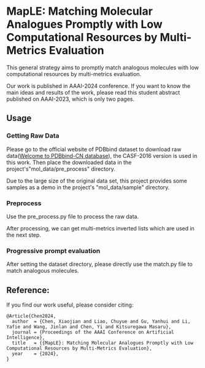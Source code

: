 # MapLE: Matching Molecular Analogues Promptly with Low Computational Resources by Multi-Metrics Evaluation
This general strategy aims to promptly match analogous molecules with low computational resources by multi-metrics evaluation.

Our work is published in AAAI-2024 conference. If you want to know the main ideas and results of the work, please read this student abstract published on AAAI-2023, which is only two pages.

## Usage
### Getting Raw Data
Please go to the official website of PDBbind dataset to download raw data([Welcome to PDBbind-CN database](http://pdbbind.org.cn/casf.php)), the CASF-2016 version is used in this work. Then place the downloaded data in the project's"mol_data/pre_process" directory. 

Due to the large size of the original data set, this project provides some samples as a demo in the project's "mol_data/sample" directory.

### Preprocess
Use the pre_process.py file to process the raw data.

After processing, we can get multi-metrics inverted lists which are used in the next step.

### Progressive prompt evaluation
After setting the dataset directory, please directly use the match.py file to match analogous molecules.


## Reference:
If you find our work useful, please consider citing:

``` 
@Article{Chen2024,
  author  = {Chen, Xiaojian and Liao, Chuyue and Gu, Yanhui and Li, Yafie and Wang, Jinlan and Chen, Yi and Kitsuregawa Masaru},
  journal = {Proceedings of the AAAI Conference on Artificial Intelligence},
  title   = {{MapLE}: Matching Molecular Analogues Promptly with Low Computational Resources by Multi-Metrics Evaluation},
  year    = {2024},
}
```
